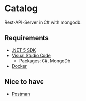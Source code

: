 # Catalog
Rest-API-Server in C# with mongodb.

## Requirements
* [.NET 5 SDK](https://dotnet.microsoft.com/download/dotnet/5.0)
* [Visual Studio Code](https://code.visualstudio.com)
    * Packages: C#, MongoDb
* [Docker](https://docs.docker.com/get-docker)

## Nice to have
* [Postman](https://www.postman.com/downloads)